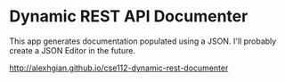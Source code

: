 # Dynamic REST API Documenter
This app generates documentation populated using a JSON.
I'll probably create a JSON Editor in the future.

http://alexhgian.github.io/cse112-dynamic-rest-documenter
